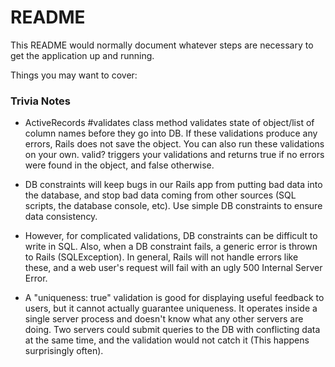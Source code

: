 # README

This README would normally document whatever steps are necessary to get the
application up and running.

Things you may want to cover:

### Trivia Notes
* ActiveRecords #validates class method validates state of object/list of column names before they go into DB. If these validations produce any errors, Rails does not save the object. You can also run these validations on your own. valid? triggers your validations and returns true if no errors were found in the object, and false otherwise.

* DB constraints will keep bugs in our Rails app from putting bad data into the database, and stop bad data coming from other sources (SQL scripts, the database console, etc). Use simple DB constraints to ensure data consistency.

* However, for complicated validations, DB constraints can be difficult to write in SQL. Also, when a DB constraint fails, a generic error is thrown to Rails (SQLException). In general, Rails will not handle errors like these, and a web user's request will fail with an ugly 500 Internal Server Error.

* A "uniqueness: true" validation is good for displaying useful feedback to users, but it cannot actually guarantee uniqueness. It operates inside a single server process and doesn't know what any other servers are doing. Two servers could submit queries to the DB with conflicting data at the same time, and the validation would not catch it (This happens surprisingly often).

